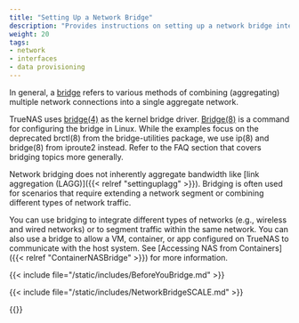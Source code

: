 ```yaml
---
title: "Setting Up a Network Bridge"
description: "Provides instructions on setting up a network bridge interface."
weight: 20
tags:
- network
- interfaces
- data provisioning
---
```


In general, a [bridge](https://tools.ietf.org/html/rfc6325) refers to various methods of combining (aggregating) multiple network connections into a single aggregate network.

TrueNAS uses [bridge(4)](https://www.freebsd.org/cgi/man.cgi?bridge(4)) as the kernel bridge driver.
[Bridge(8)](https://wiki.linuxfoundation.org/networking/bridge) is a command for configuring the bridge in Linux.
While the examples focus on the deprecated brctl(8) from the bridge-utilities package, we use ip(8) and bridge(8) from iproute2 instead.
Refer to the FAQ section that covers bridging topics more generally.

Network bridging does not inherently aggregate bandwidth like [link aggregation (LAGG)]({{< relref "settinguplagg" >}}).
Bridging is often used for scenarios that require extending a network segment or combining different types of network traffic.

You can use bridging to integrate different types of networks (e.g., wireless and wired networks) or to segment traffic within the same network.
You can also use a bridge to allow a VM, container, or app configured on TrueNAS to communicate with the host system.
See [Accessing NAS from Containers]({{< relref "ContainerNASBridge" >}}) for more information.

{{< include file="/static/includes/BeforeYouBridge.md" >}}

{{< include file="/static/includes/NetworkBridgeSCALE.md" >}}

{{<include file="/static/includes/addcolumnorganizer.md">}}
